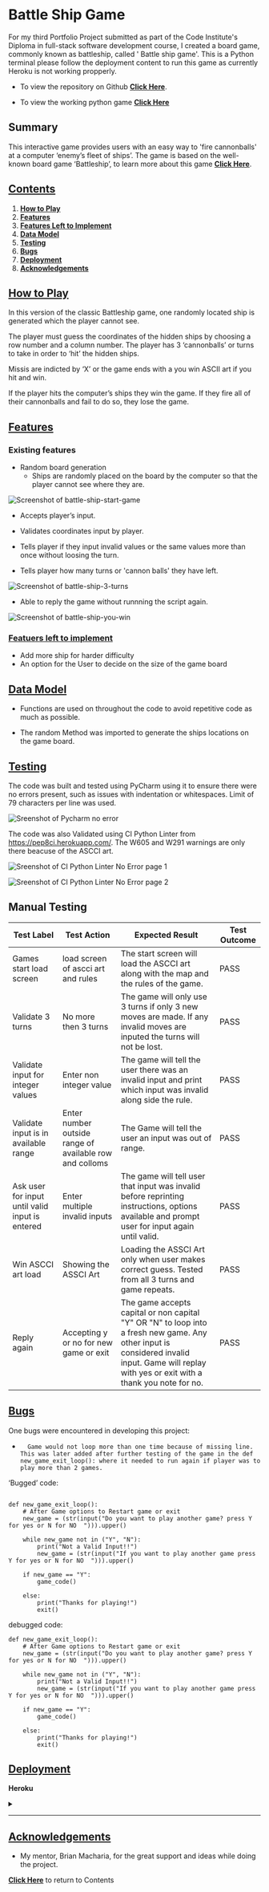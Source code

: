 # **Battle Ship Game**

For my third Portfolio Project submitted as part of the Code Institute's Diploma in full-stack software development course, I created a board game, commonly known as battleship, called ' Battle ship game'. This is a Python terminal please follow the deployment content to run this game as currently Heroku is not working propperly.  


- To view the repository on Github **[Click Here](https://github.com/GDV373/Python_Battle_Ship_Game)**.

- To view the working python game **[Click Here](https://python-battle-ship.herokuapp.com/)**


## **Summary**
  This interactive game provides users with an easy way to 'fire cannonballs' at a computer ‘enemy’s fleet of ships’. The game is based on the well-known board game ‘Battleship’, to learn more about this game **[Click Here]( https://en.wikipedia.org/wiki/Battleship_game)**.



## **[Contents](#contents)**

1.	**[How to Play](#how-to-play)**
2.	**[Features](#features)**
3.	**[Features Left to Implement](#features-left-to-implement)**
4.	**[Data Model](#data-model)**
5.	**[Testing](#testing)**
6.	**[Bugs](#bugs)**
7.	**[Deployment](#deployment)**
8.	**[Acknowledgements](#acknowledgements)** 

## **[How to Play](#how-to-play)**

In this version of the classic Battleship game, one randomly located ship is generated which the player cannot see. 

The player must guess the coordinates of the hidden ships by choosing a row number and a column number. The player has 3 ‘cannonballs’ or turns to take in order to ‘hit’ the hidden ships. 

Missis are indicted by ‘X’ or the game ends with a you win ASCII art if you hit and win. 

If the player hits the computer’s ships they win the game. If they fire all of their cannonballs and fail to do so, they lose the game.  

## **[Features](#features)**

### Existing features
* Random board generation
  * Ships are randomly placed on the board by the computer so that the player cannot see where they are.

![Screenshot of battle-ship-start-game](/assets/images/Screenshot-battle-ship-start-game.png "Screenshot of battle-ship-start-game")<br> 

* Accepts player’s input.

* Validates coordinates input by player.

* Tells player if they input invalid values or the same values more than once without loosing the turn.

* Tells player how many turns or 'cannon balls' they have left.

![Screenshot of battle-ship-3-turns](/assets/images/Screenshot-battle-ship-3-turns.png "Screenshot of battle-ship-3-turns")<br> 

* Able to reply the game without runnning the script again.

![Screenshot of battle-ship-you-win](/assets/images/Screenshot-battle-ship-you-win.png "Screenshot of battle-ship-you-win")<br> 

### **[Featuers left to implement](#features-left-to-implement)**

 * Add more ship for harder difficulty
 * An option for the User to decide on the size of the game board

## **[Data Model](#data-model)**

-	Functions are used on throughout the code to avoid repetitive code as much as possible.

-	The random Method was imported to generate the ships locations on the game board.  


## **[Testing](#testing)**

The code was built and tested using PyCharm using it to ensure there were no errors present, such as issues with indentation or whitespaces. Limit of 79 characters per line was used.

![Sreenshot of Pycharm no error](/assets/images/PyCharm-errors-and-warnings.png "Screenshot of Pycharm no error")<br> 

The code was also Validated using CI Python Linter from https://pep8ci.herokuapp.com/. The W605 and W291 warnings are only there beacuse of the ASCCI art. 

![Sreenshot of CI Python Linter No Error page 1](/assets/images/ci-python-linter-p1.png "Sreenshot of CI Python Linter No Error page 1")<br> 

![Sreenshot of CI Python Linter No Error page 2](/assets/images/ci-python-linter-p2.png "Sreenshot of CI Python Linter No Error page 2")<br> 


## Manual Testing

| Test Label             | Test Action                   | Expected Result                                                                                                                                                      | Test Outcome |
|------------------------|-------------------------------|----------------------------------------------------------------------------------------------------------------------------------------------------------------------|--------------|
| Games start load screen         | load screen of ascci art and rules    | The start screen will load the ASCCI art along with the map and the rules of the game.                                                                                                 | PASS         |
| Validate 3 turns           | No more then 3 turns     | The game will only use 3 turns if only 3 new moves are made. If any invalid moves are inputed the turns will not be lost.                                                                                                 | PASS         |
| Validate input for integer values   | Enter non integer value      | The game will tell the user there was an invalid input and print which input was invalid along side the rule.                                                                                 | PASS         |
| Validate input is in available range | Enter number outside range of available row and colloms  | The Game will tell the user an input was out of range.                                                            | PASS         |
| Ask user for input until valid input is entered    | Enter multiple invalid inputs  | The game will tell user that input was invalid before reprinting instructions, options available and prompt user for input again until valid.                         | PASS         |
| Win ASCCI art load    | Showing the ASSCI Art | Loading the ASSCI Art only when user makes correct guess. Tested from all 3 turns and game repeats.                                                                         | PASS         |
| Reply again         | Accepting y or no for new game or exit    | The game accepts capital or non capital "Y" OR "N" to loop into a fresh new game. Any other input is considered invalid input. Game will replay with yes or exit with a thank you note for no.                                                           | PASS         |


## **[Bugs](#bugs)**

One bugs were encountered in developing this project:

-       Game would not loop more than one time because of missing line. This was later added after further testing of the game in the def new_game_exit_loop(): where it needed to run again if player was to play more than 2 games.


‘Bugged’ code: 

~~~

def new_game_exit_loop():
    # After Game options to Restart game or exit
    new_game = (str(input("Do you want to play another game? press Y for yes or N for NO  "))).upper()

    while new_game not in ("Y", "N"):
        print("Not a Valid Input!!")
        new_game = (str(input("If you want to play another game press Y for yes or N for NO  "))).upper()

    if new_game == "Y":
        game_code()

    else:
        print("Thanks for playing!")
        exit()
~~~

debugged code:

~~~
def new_game_exit_loop():
    # After Game options to Restart game or exit
    new_game = (str(input("Do you want to play another game? press Y for yes or N for NO  "))).upper()

    while new_game not in ("Y", "N"):
        print("Not a Valid Input!!")
        new_game = (str(input("If you want to play another game press Y for yes or N for NO  "))).upper()

    if new_game == "Y":
        game_code()
        
    else:
        print("Thanks for playing!")
        exit()
~~~

##	**[Deployment](#deployment)**

**Heroku**

<details>
    <summary></summary>

* The requirements.txt file in the IDE must be updated to package all dependencies. To do this:
    1. Enter the following into the terminal: 'pip3 freeze > requirements.txt'
    2. Commit the changes and push to GitHub

* Next, follow the steps below:
    1. Login to [Heroku](https://heroku.com/), create an account if necessary
    2. Once at your Dashboard, click 'Create New App'
    3. Enter a name for your application, this must be unique, and select a region
    4. Click 'Create App'
    5. At the Application Configuration page, apply the following to the Settings and Deploy sections:
        * Within 'Settings', scroll down to the Config Vars section to apply the credentials being used by the application. In the Reveal Config Vars enter 'CREDS' for the Key field and paste the all the contents from the creds.json file into the Value field
        * Click 'Add'
        * Add another Config Var with the Key of 'PORT' and the Value of '8000'
        * Within Settings, scroll down to the Buildpacks sections, click to Add a Buildpack
        * Select Python from the pop-up window and Save
        * Add the Node.js Buildpack using the same method
        * Navigate to the Deploy section, select Github as the deployment method, and connect to GitHub when prompted
        * Use your GitHub repository name created for this project
        * Finally, scroll down to and select to deploy 'Automatically' as this will ensure each time you push code in GitHub, the pages through Heroku are updated
    6. Your application can be run from the Application Configuration section, click 'Open App'

</details>

    

***


##	**[Acknowledgements](#acknowledgements)** 

- My mentor, Brian Macharia, for the great support and ideas while doing the project.  
   
  

**[Click Here](#contents)** to return to Contents
